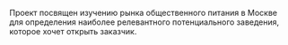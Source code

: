Проект посвящен изучению рынка общественного питания в Москве для определения наиболее релевантного потенциального заведения, которое хочет открыть заказчик.
